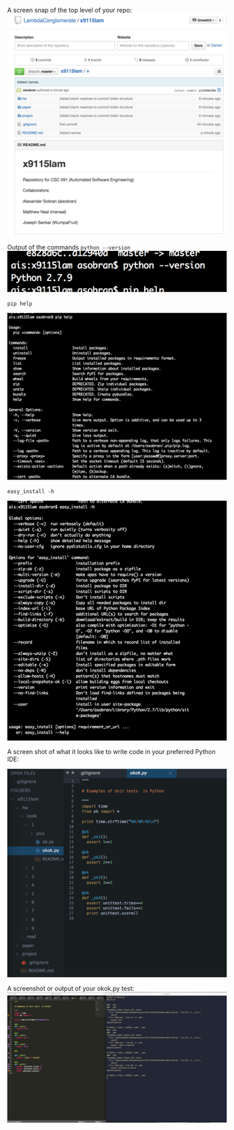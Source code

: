 A screen snap of the top level of your repo:
![alt text](https://raw.githubusercontent.com/LambdaConglomerate/x9115lam/master/hw/code/1/pics/toplevel.png)

Output of the commands `python --version` 
![alt text](https://raw.githubusercontent.com/LambdaConglomerate/x9115lam/master/hw/code/1/pics/python.png)


`pip help` 

![alt text](https://raw.githubusercontent.com/LambdaConglomerate/x9115lam/master/hw/code/1/pics/pip.png)


`easy_install -h`

![alt text](https://raw.githubusercontent.com/LambdaConglomerate/x9115lam/master/hw/code/1/pics/easy_install.png)

A screen shot of what it looks like to write code in your preferred Python IDE:

![alt text](https://raw.githubusercontent.com/LambdaConglomerate/x9115lam/master/hw/code/1/pics/syntax.png)

A screenshot or output of your okok.py test:
![output](./pics/output.png)
